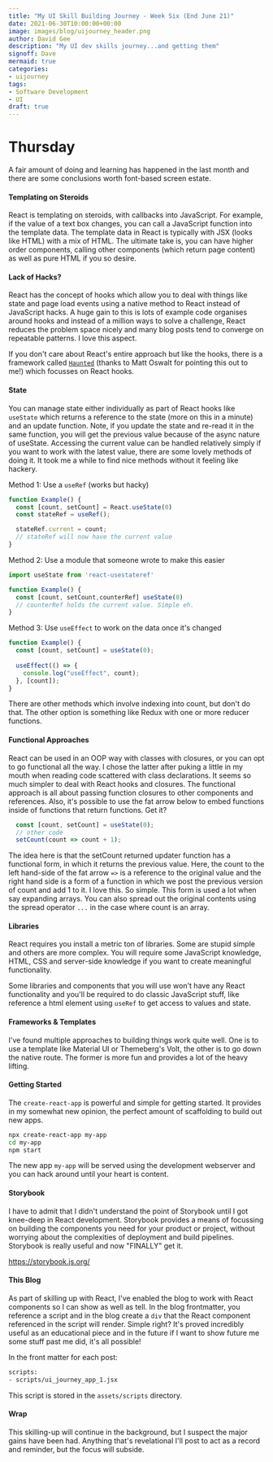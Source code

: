 ```yaml
---
title: "My UI Skill Building Journey - Week Six (End June 21)"
date: 2021-06-30T10:00:00+00:00
image: images/blog/uijourney_header.png
author: David Gee
description: "My UI dev skills journey...and getting them"
signoff: Dave
mermaid: true
categories: 
- uijourney
tags:
- Software Development
- UI
draft: true
---
```


# Thursday 

A fair amount of doing and learning has happened in the last month and there are some conclusions worth font-based screen estate.

#### Templating on Steroids

React is templating on steroids, with callbacks into JavaScript. For example, if the value of a text box changes, you can call a JavaScript function into the template data. The template data in React is typically with JSX (looks like HTML) with a mix of HTML. The ultimate take is, you can have higher order components, calling other components (which return page content) as well as pure HTML if you so desire. 

#### Lack of Hacks?

React has the concept of hooks which allow you to deal with things like state and page load events using a native method to React instead of JavaScript hacks. A huge gain to this is lots of example code organises around hooks and instead of a million ways to solve a challenge, React reduces the problem space nicely and many blog posts tend to converge on repeatable patterns. I love this aspect.

If you don't care about React's entire approach but like the hooks, there is a framework called [`Haunted`](https://github.com/matthewp/haunted) (thanks to Matt Oswalt for pointing this out to me!) which focusses on React hooks.

#### State

You can manage state either individually as part of React hooks like `useState` which returns a reference to the state (more on this in a minute) and an update function. Note, if you update the state and re-read it in the same function, you will get the previous value because of the async nature of useState. Accessing the current value can be handled relatively simply if you want to work with the latest value, there are some lovely methods of doing it. It took me a while to find nice methods without it feeling like hackery.

Method 1: Use a `useRef` (works but hacky)
```javascript
function Example() {
  const [count, setCount] = React.useState(0)
  const stateRef = useRef();

  stateRef.current = count;
  // stateRef will now have the current value
}
```

Method 2: Use a module that someone wrote to make this easier
```javascript
import useState from 'react-usestateref'

function Example() {
  const [count, setCount,counterRef] useState(0)
  // counterRef holds the current value. Simple eh.
}
```

Method 3: Use `useEffect` to work on the data once it's changed
```javascript
function Example() {
  const [count, setCount] = useState(0);
  
  useEffect(() => {
    console.log("useEffect", count);
  }, [count]);
}
```

There are other methods which involve indexing into count, but don't do that. The other option is something like Redux with one or more reducer functions.

#### Functional Approaches

React can be used in an OOP way with classes with closures, or you can opt to go functional all the way. I chose the latter after puking a little in my mouth when reading code scattered with class declarations. It seems so much simpler to deal with React hooks and closures. The functional approach is all about passing function closures to other components and references. Also, it's possible to use the fat arrow below to embed functions inside of functions that return functions. Get it?

```javascript
  const [count, setCount] = useState(0);
  // other code
  setCount(count => count + 1);
```

The idea here is that the setCount returned updater function has a functional form, in which it returns the previous value. Here, the count to the left hand-side of the fat arrow `=>` is a reference to the original value and the right hand side is a form of a function in which we post the previous version of count and add 1 to it. I love this. So simple. This form is used a lot when say expanding arrays. You can also spread out the original contents using the spread operator `...`  in the case where count is an array.

#### Libraries

React requires you install a metric ton of libraries. Some are stupid simple and others are more complex. You will require some JavaScript knowledge, HTML, CSS and server-side knowledge if you want to create meaningful functionality. 

Some libraries and components that you will use won't have any React functionality and you'll be required to do classic JavaScript stuff, like reference a html element using `useRef` to get access to values and state.

#### Frameworks & Templates

I've found multiple approaches to building things work quite well. One is to use a template like Material UI or Themeberg's Volt, the other is to go down the native route. The former is more fun and provides a lot of the heavy lifting.

#### Getting Started

The `create-react-app` is powerful and simple for getting started. It provides in my somewhat new opinion, the perfect amount of scaffolding to build out new apps.

```bash
npx create-react-app my-app
cd my-app
npm start
```

The new app `my-app` will be served using the development webserver and you can hack around until your heart is content.

#### Storybook

I have to admit that I didn't understand the point of Storybook until I got knee-deep in React development. Storybook provides a means of focussing on building the components you need for your product or project, without worrying about the complexities of deployment and build pipelines. Storybook is really useful and now "FINALLY" get it.

https://storybook.js.org/

#### This Blog

As part of skilling up with React, I've enabled the blog to work with React components so I can show as well as tell. In the blog frontmatter, you reference a script and in the blog create a `div` that the React component referenced in the script will render. Simple right? It's proved incredibly useful as an educational piece and in the future if I want to show future me some stuff past me did, it's all possible!

In the front matter for each post:

```bash
scripts:
- scripts/ui_journey_app_1.jsx
```

This script is stored in the `assets/scripts` directory.

#### Wrap

This skilling-up will continue in the background, but I suspect the major gains have been had. Anything that's revelational I'll post to act as a record and reminder, but the focus will subside.